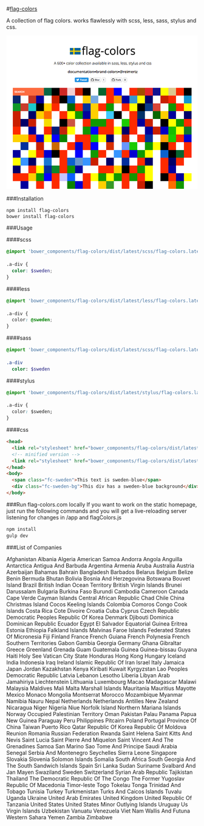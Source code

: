 #[flag-colors](http://flag-colors.com/)

A collection of flag colors.
works flawlessly with scss, less, sass, stylus and css.

![](flag-colors.png)

###Installation

```
npm install flag-colors
bower install flag-colors
```

###Usage

####scss
```scss
@import 'bower_components/flag-colors/dist/latest/scss/flag-colors.latest.scss'

.a-div {
  color: $sweden;
}
```
####less
```css
@import 'bower_components/flag-colors/dist/latest/less/flag-colors.latest.less'

.a-div {
  color: @sweden;
}
```
####sass
```sass
@import 'bower_components/flag-colors/dist/latest/scss/flag-colors.latest.sass'

.a-div
  color: $sweden
```
####stylus
```css
@import 'bower_components/flag-colors/dist/latest/stylus/flag-colors.latest.styl'

.a-div {
  color: $sweden;
}
```
####css

```html
<head>
  <link rel="stylesheet" href="bower_components/flag-colors/dist/latest/css/flag-colors.latest.css">`
  <!-- minified version -->
  <link rel="stylesheet" href="bower_components/flag-colors/dist/latest/css/flag-colors.latest.min.css">`
</head>
<body>
  <span class="fc-sweden">This text is sweden-blue</span>
  <div class="fc-sweden-bg">This div has a sweden-blue background</div>
</body>
```

###Run flag-colors.com locally
If you want to work on the static homepage, just run the following commands
and you will get a live-reloading server listening for changes in /app
and flagColors.js
```bash
npm install
gulp dev
```

###List of Companies

Afghanistan
Albania
Algeria
American Samoa
Andorra
Angola
Anguilla
Antarctica
Antigua And Barbuda
Argentina
Armenia
Aruba
Australia
Austria
Azerbaijan
Bahamas
Bahrain
Bangladesh
Barbados
Belarus
Belgium
Belize
Benin
Bermuda
Bhutan
Bolivia
Bosnia And Herzegovina
Botswana
Bouvet Island
Brazil
British Indian Ocean Territory
British Virgin Islands
Brunei Darussalam
Bulgaria
Burkina Faso
Burundi
Cambodia
Cameroon
Canada
Cape Verde
Cayman Islands
Central African Republic
Chad
Chile
China
Christmas Island
Cocos Keeling Islands
Colombia
Comoros
Congo
Cook Islands
Costa Rica
Cote Divoire
Croatia
Cuba
Cyprus
Czech Republic
Democratic Peoples Republic Of Korea
Denmark
Djibouti
Dominica
Dominican Republic
Ecuador
Egypt
El Salvador
Equatorial Guinea
Eritrea
Estonia
Ethiopia
Falkland Islands Malvinas
Faroe Islands
Federated States Of Micronesia
Fiji
Finland
France
French Guiana
French Polynesia
French Southern Territories
Gabon
Gambia
Georgia
Germany
Ghana
Gibraltar
Greece
Greenland
Grenada
Guam
Guatemala
Guinea
Guinea-bissau
Guyana
Haiti
Holy See Vatican City State
Honduras
Hong Kong
Hungary
Iceland
India
Indonesia
Iraq
Ireland
Islamic Republic Of Iran
Israel
Italy
Jamaica
Japan
Jordan
Kazakhstan
Kenya
Kiribati
Kuwait
Kyrgyzstan
Lao Peoples Democratic Republic
Latvia
Lebanon
Lesotho
Liberia
Libyan Arab Jamahiriya
Liechtenstein
Lithuania
Luxembourg
Macao
Madagascar
Malawi
Malaysia
Maldives
Mali
Malta
Marshall Islands
Mauritania
Mauritius
Mayotte
Mexico
Monaco
Mongolia
Montserrat
Morocco
Mozambique
Myanmar
Namibia
Nauru
Nepal
Netherlands
Netherlands Antilles
New Zealand
Nicaragua
Niger
Nigeria
Niue
Norfolk Island
Northern Mariana Islands
Norway
Occupied Palestinian Territory
Oman
Pakistan
Palau
Panama
Papua New Guinea
Paraguay
Peru
Philippines
Pitcairn
Poland
Portugal
Province Of China Taiwan
Puerto Rico
Qatar
Republic Of Korea
Republic Of Moldova
Reunion
Romania
Russian Federation
Rwanda
Saint Helena
Saint Kitts And Nevis
Saint Lucia
Saint Pierre And Miquelon
Saint Vincent And The Grenadines
Samoa
San Marino
Sao Tome And Principe
Saudi Arabia
Senegal
Serbia And Montenegro
Seychelles
Sierra Leone
Singapore
Slovakia
Slovenia
Solomon Islands
Somalia
South Africa
South Georgia And The South Sandwich Islands
Spain
Sri Lanka
Sudan
Suriname
Svalbard And Jan Mayen
Swaziland
Sweden
Switzerland
Syrian Arab Republic
Tajikistan
Thailand
The Democratic Republic Of The Congo
The Former Yugoslav Republic Of Macedonia
Timor-leste
Togo
Tokelau
Tonga
Trinidad And Tobago
Tunisia
Turkey
Turkmenistan
Turks And Caicos Islands
Tuvalu
Uganda
Ukraine
United Arab Emirates
United Kingdom
United Republic Of Tanzania
United States
United States Minor Outlying Islands
Uruguay
Us Virgin Islands
Uzbekistan
Vanuatu
Venezuela
Viet Nam
Wallis And Futuna
Western Sahara
Yemen
Zambia
Zimbabwe